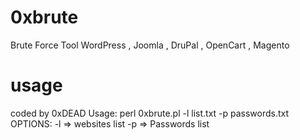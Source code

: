# 0xbrute
Brute Force Tool  WordPress , Joomla , DruPal , OpenCart , Magento
# usage
coded by 0xDEAD
Usage:  perl 0xbrute.pl -l list.txt -p passwords.txt 
OPTIONS:
   -l   => websites list
   -p  => Passwords list
